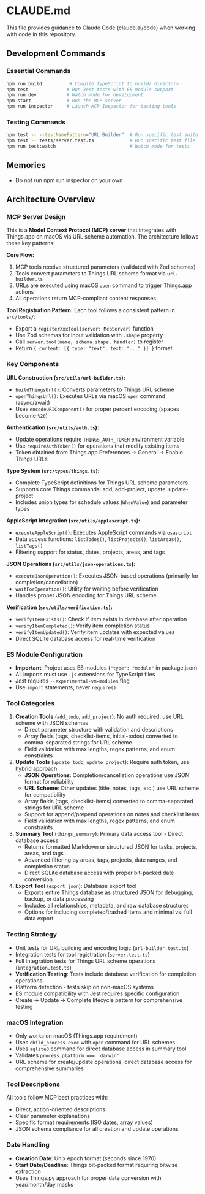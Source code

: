 # CLAUDE.md

This file provides guidance to Claude Code (claude.ai/code) when working with code in this repository.

## Development Commands

### Essential Commands
```bash
npm run build          # Compile TypeScript to build/ directory
npm test              # Run Jest tests with ES module support
npm run dev           # Watch mode for development
npm start             # Run the MCP server
npm run inspector     # Launch MCP Inspector for testing tools
```

### Testing Commands
```bash
npm test -- --testNamePattern="URL Builder"  # Run specific test suite
npm test -- tests/server.test.ts             # Run specific test file
npm run test:watch                           # Watch mode for tests
```

## Memories

- Do not run npm run inspector on your own

## Architecture Overview

### MCP Server Design
This is a **Model Context Protocol (MCP) server** that integrates with Things.app on macOS via URL scheme automation. The architecture follows these key patterns:

**Core Flow:**
1. MCP tools receive structured parameters (validated with Zod schemas)
2. Tools convert parameters to Things URL scheme format via `url-builder.ts`
3. URLs are executed using macOS `open` command to trigger Things.app actions
4. All operations return MCP-compliant content responses

**Tool Registration Pattern:**
Each tool follows a consistent pattern in `src/tools/`:
- Export a `registerXxxTool(server: McpServer)` function
- Use Zod schemas for input validation with `.shape` property
- Call `server.tool(name, schema.shape, handler)` to register
- Return `{ content: [{ type: "text", text: "..." }] }` format

### Key Components

**URL Construction (`src/utils/url-builder.ts`):**
- `buildThingsUrl()`: Converts parameters to Things URL scheme
- `openThingsUrl()`: Executes URLs via macOS `open` command (async/await)
- Uses `encodeURIComponent()` for proper percent encoding (spaces become `%20`)

**Authentication (`src/utils/auth.ts`):**
- Update operations require `THINGS_AUTH_TOKEN` environment variable
- Use `requireAuthToken()` for operations that modify existing items
- Token obtained from Things.app Preferences → General → Enable Things URLs

**Type System (`src/types/things.ts`):**
- Complete TypeScript definitions for Things URL scheme parameters
- Supports core Things commands: add, add-project, update, update-project
- Includes union types for schedule values (`WhenValue`) and parameter types

**AppleScript Integration (`src/utils/applescript.ts`):**
- `executeAppleScript()`: Executes AppleScript commands via `osascript`
- Data access functions: `listTodos()`, `listProjects()`, `listAreas()`, `listTags()`
- Filtering support for status, dates, projects, areas, and tags

**JSON Operations (`src/utils/json-operations.ts`):**
- `executeJsonOperation()`: Executes JSON-based operations (primarily for completion/cancellation)
- `waitForOperation()`: Utility for waiting before verification
- Handles proper JSON encoding for Things URL scheme

**Verification (`src/utils/verification.ts`):**
- `verifyItemExists()`: Check if item exists in database after operation
- `verifyItemCompleted()`: Verify item completion status
- `verifyItemUpdated()`: Verify item updates with expected values
- Direct SQLite database access for real-time verification

### ES Module Configuration
- **Important**: Project uses ES modules (`"type": "module"` in package.json)
- All imports must use `.js` extensions for TypeScript files
- Jest requires `--experimental-vm-modules` flag
- Use `import` statements, never `require()`

### Tool Categories
1. **Creation Tools** (`add_todo`, `add_project`): No auth required, use URL scheme with JSON schemas
   - Direct parameter structure with validation and descriptions
   - Array fields (tags, checklist-items, initial-todos) converted to comma-separated strings for URL scheme
   - Field validation with max lengths, regex patterns, and enum constraints
2. **Update Tools** (`update_todo`, `update_project`): Require auth token, use hybrid approach
   - **JSON Operations**: Completion/cancellation operations use JSON format for reliability
   - **URL Scheme**: Other updates (title, notes, tags, etc.) use URL scheme for compatibility
   - Array fields (tags, checklist-items) converted to comma-separated strings for URL scheme
   - Support for append/prepend operations on notes and checklist items
   - Field validation with max lengths, regex patterns, and enum constraints
3. **Summary Tool** (`things_summary`): Primary data access tool - Direct database access
   - Returns formatted Markdown or structured JSON for tasks, projects, areas, and tags
   - Advanced filtering by areas, tags, projects, date ranges, and completion status
   - Direct SQLite database access with proper bit-packed date conversion
4. **Export Tool** (`export_json`): Database export tool
   - Exports entire Things database as structured JSON for debugging, backup, or data processing
   - Includes all relationships, metadata, and raw database structures
   - Options for including completed/trashed items and minimal vs. full data export

### Testing Strategy
- Unit tests for URL building and encoding logic (`url-builder.test.ts`)
- Integration tests for tool registration (`server.test.ts`)
- Full integration tests for Things URL scheme operations (`integration.test.ts`)
- **Verification Testing**: Tests include database verification for completion operations
- Platform detection - tests skip on non-macOS systems
- ES module compatibility with Jest requires specific configuration
- Create → Update → Complete lifecycle pattern for comprehensive testing

### macOS Integration
- Only works on macOS (Things.app requirement)
- Uses `child_process.exec` with `open` command for URL schemes
- Uses `sqlite3` command for direct database access in summary tool
- Validates `process.platform === 'darwin'`
- URL scheme for create/update operations, direct database access for comprehensive summaries

### Tool Descriptions
All tools follow MCP best practices with:
- Direct, action-oriented descriptions
- Clear parameter explanations
- Specific format requirements (ISO dates, array values)
- JSON schema compliance for all creation and update operations

### Date Handling
- **Creation Date**: Unix epoch format (seconds since 1970)
- **Start Date/Deadline**: Things bit-packed format requiring bitwise extraction
- Uses Things.py approach for proper date conversion with year/month/day masks